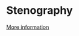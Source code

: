 # Stenography

[More information](https://github.com/sevvalyogurtcuoglu/Stenography/blob/master/rapor.pdf)
